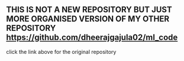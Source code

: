 ## THIS IS NOT A NEW REPOSITORY BUT JUST MORE ORGANISED VERSION OF MY OTHER REPOSITORY https://github.com/dheerajgajula02/ml_code ##

click the link above for the original repository
